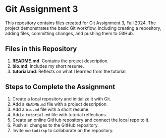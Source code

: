 # Git Assignment 3

This repository contains files created for Git Assignment 3, Fall 2024. The project demonstrates the basic Git workflow, including creating a repository, adding files, committing changes, and pushing them to GitHub.

## Files in this Repository
1. **README.md**: Contains the project description.
2. **bio.md**: Includes my short resume.
3. **tutorial.md**: Reflects on what I learned from the tutorial.

## Steps to Complete the Assignment
1. Create a local repository and initialize it with Git.
2. Add a `README.md` file with a project description.
3. Add a `bio.md` file with a short resume.
4. Add a `tutorial.md` file with tutorial reflections.
5. Create an online GitHub repository and connect the local repo to it.
6. Push all changes to the GitHub repository.
7. Invite `muktadirsp` to collaborate on the repository.
